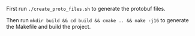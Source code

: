 First run `./create_proto_files.sh` to generate the protobuf files.

Then run `mkdir build && cd build && cmake .. && make -j16` to generate the Makefile and build the project.
